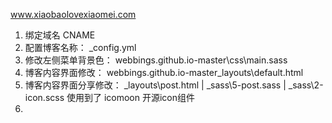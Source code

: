 
www.xiaobaolovexiaomei.com
1. 绑定域名 CNAME
2. 配置博客名称： _config.yml
3. 修改左侧菜单背景色： webbings.github.io-master\css\main.sass
4. 博客内容界面修改： webbings.github.io-master\_layouts\default.html
5. 博客内容界面分享修改： \_layouts\post.html | \_sass\5-post.sass | \_sass\2-icon.scss  使用到了 icomoon 开源icon组件
6. 
